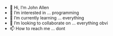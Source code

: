 - 👋 Hi, I’m John Allen
- 👀 I’m interested in ... programming
- 🌱 I’m currently learning ... everything
- 💞️ I’m looking to collaborate on ... everything obvi
- 📫 How to reach me ... dont

<!---
JohnAll9n/JohnAll9n is a ✨ special ✨ repository because its `README.md` (this file) appears on your GitHub profile.
You can click the Preview link to take a look at your changes.
--->
